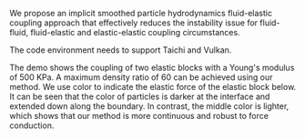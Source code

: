 We propose an implicit smoothed particle hydrodynamics fluid-elastic coupling approach that effectively reduces the instability issue for fluid-fluid, fluid-elastic and elastic-elastic coupling circumstances.

The code environment needs to support Taichi and Vulkan.

The demo shows the coupling of two elastic blocks with a Young's modulus of 500 KPa. A maximum density ratio of 60 can be achieved using our method. We use color to indicate the elastic force of the elastic block below. It can be seen that the color of particles is darker at the interface and extended down along the boundary. In contrast, the middle color is lighter, which shows that our method is more continuous and robust to force conduction.